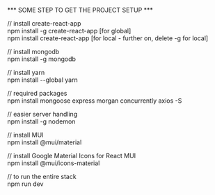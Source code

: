 *** SOME STEP TO GET THE PROJECT SETUP ***  
  
// install create-react-app  
npm install -g create-react-app [for global]  
npm install create-react-app 	[for local - further on, delete -g for local]  
  
// install mongodb  
npm install -g mongodb  
  
// install yarn  
npm install --global yarn  
  
// required packages  
npm install mongoose express morgan concurrently axios -S  
  
// easier server handling  
npm install -g nodemon 

// install MUI	  
npm install @mui/material

// install Google Material Icons for React MUI	  
npm install @mui/icons-material
  
// to run the entire stack  
npm run dev  
